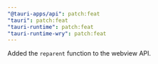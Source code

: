 ```yaml
---
"@tauri-apps/api": patch:feat
"tauri": patch:feat
"tauri-runtime": patch:feat
"tauri-runtime-wry": patch:feat
---
```


Added the `reparent` function to the webview API.
